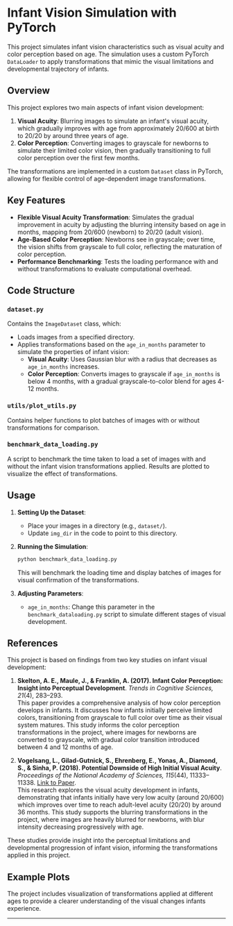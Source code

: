 
# Infant Vision Simulation with PyTorch

This project simulates infant vision characteristics such as visual acuity and color perception based on age. The simulation uses a custom PyTorch `DataLoader` to apply transformations that mimic the visual limitations and developmental trajectory of infants.

## Overview

This project explores two main aspects of infant vision development:
1. **Visual Acuity**: Blurring images to simulate an infant's visual acuity, which gradually improves with age from approximately 20/600 at birth to 20/20 by around three years of age.
2. **Color Perception**: Converting images to grayscale for newborns to simulate their limited color vision, then gradually transitioning to full color perception over the first few months.

The transformations are implemented in a custom `Dataset` class in PyTorch, allowing for flexible control of age-dependent image transformations.

## Key Features

- **Flexible Visual Acuity Transformation**: Simulates the gradual improvement in acuity by adjusting the blurring intensity based on age in months, mapping from 20/600 (newborn) to 20/20 (adult vision).
- **Age-Based Color Perception**: Newborns see in grayscale; over time, the vision shifts from grayscale to full color, reflecting the maturation of color perception.
- **Performance Benchmarking**: Tests the loading performance with and without transformations to evaluate computational overhead.

## Code Structure

### `dataset.py`
Contains the `ImageDataset` class, which:
- Loads images from a specified directory.
- Applies transformations based on the `age_in_months` parameter to simulate the properties of infant vision:
  - **Visual Acuity**: Uses Gaussian blur with a radius that decreases as `age_in_months` increases.
  - **Color Perception**: Converts images to grayscale if `age_in_months` is below 4 months, with a gradual grayscale-to-color blend for ages 4-12 months.

### `utils/plot_utils.py`
Contains helper functions to plot batches of images with or without transformations for comparison.

### `benchmark_data_loading.py`
A script to benchmark the time taken to load a set of images with and without the infant vision transformations applied. Results are plotted to visualize the effect of transformations.

## Usage

1. **Setting Up the Dataset**:
   - Place your images in a directory (e.g., `dataset/`).
   - Update `img_dir` in the code to point to this directory.

2. **Running the Simulation**:
   ```bash
   python benchmark_data_loading.py
   ```

   This will benchmark the loading time and display batches of images for visual confirmation of the transformations.

3. **Adjusting Parameters**:
   - `age_in_months`: Change this parameter in the `benchmark_dataloading.py` script to simulate different stages of visual development.

## References

This project is based on findings from two key studies on infant visual development:

1. **Skelton, A. E., Maule, J., & Franklin, A. (2017). Infant Color Perception: Insight into Perceptual Development**. _Trends in Cognitive Sciences, 21_(4), 283–293.  
   This paper provides a comprehensive analysis of how color perception develops in infants. It discusses how infants initially perceive limited colors, transitioning from grayscale to full color over time as their visual system matures. This study informs the color perception transformations in the project, where images for newborns are converted to grayscale, with gradual color transition introduced between 4 and 12 months of age.

2. **Vogelsang, L., Gilad-Gutnick, S., Ehrenberg, E., Yonas, A., Diamond, S., & Sinha, P. (2018). Potential Downside of High Initial Visual Acuity**. _Proceedings of the National Academy of Sciences, 115_(44), 11333–11338. [Link to Paper](https://doi.org/10.1073/pnas.1800901115).  
   This research explores the visual acuity development in infants, demonstrating that infants initially have very low acuity (around 20/600) which improves over time to reach adult-level acuity (20/20) by around 36 months. This study supports the blurring transformations in the project, where images are heavily blurred for newborns, with blur intensity decreasing progressively with age.

These studies provide insight into the perceptual limitations and developmental progression of infant vision, informing the transformations applied in this project.

## Example Plots

The project includes visualization of transformations applied at different ages to provide a clearer understanding of the visual changes infants experience.

---

